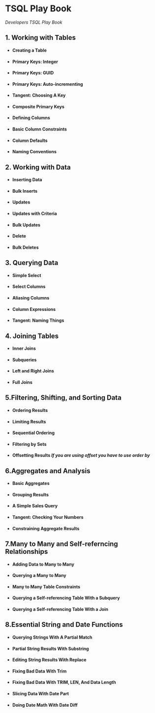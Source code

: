 # TSQL Play Book
_Developers TSQL Play Book_


## 1. Working with Tables
  
  - #### Creating a Table
  - #### Primary Keys: Integer
  - #### Primary Keys: GUID
  - #### Primary Keys: Auto-incrementing
  - #### Tangent: Choosing A Key
  - #### Composite Primary Keys
  - #### Defining Columns
  - #### Basic Column Constraints
  - #### Column Defaults
  - #### Naming Conventions
  
## 2. Working with Data

  - #### Inserting Data
  - #### Bulk Inserts
  - #### Updates
  - #### Updates with Criteria
  - #### Bulk Updates
  - #### Delete
  - #### Bulk Deletes
  
## 3. Querying Data

  - #### Simple Select
  - #### Select Columns
  - #### Aliasing Columns
  - #### Column Expressions
  - #### Tangent: Naming Things

## 4. Joining Tables

  - #### Inner Joins
  - #### Subqueries
  - #### Left and Right Joins
  - #### Full Joins

## 5.Filtering, Shifting, and Sorting Data

  - #### Ordering Results
  - #### Limiting Results
  - #### Sequential Ordering
  - #### Filtering by Sets
  - #### Offsetting Results _If you are using offset you have to use order by_
   
## 6.Aggregates and Analysis

  - #### Basic Aggregates
  - #### Grouping Results
  - #### A Simple Sales Query
  - #### Tangent: Checking Your Numbers
  - #### Constraining Aggregate Results
  
## 7.Many to Many and Self-referncing Relationships

  - #### Adding Data to Many to Many
  - #### Querying a Many to Many
  - #### Many to Many Table Constraints
  - #### Querying a Self-referencing Table With a Subquery
  - #### Querying a Self-referencing Table With a Join
  
## 8.Essential String and Date Functions

  - #### Querying Strings With A Partial Match
  - #### Partial String Results With Substring 
  - #### Editing String Results With Replace
  - #### Fixing Bad Data With Trim
  - #### Fixing Bad Data With TRIM, LEN, And Data Length
  - #### Slicing Data With Date Part
  - #### Doing Date Math With Date Diff
  
  
